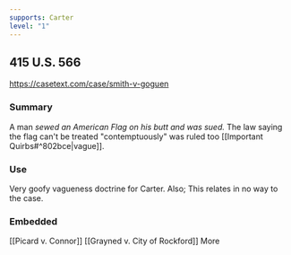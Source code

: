 ```yaml
---
supports: Carter
level: "1"
---
```

## 415 U.S. 566

https://casetext.com/case/smith-v-goguen

### Summary

A man *sewed an American Flag on his butt and was sued.* 
The law saying the flag can't be treated "contemptuously" was ruled too [[Important Quirbs#^802bce|vague]].

### Use

Very goofy vagueness doctrine for Carter.
Also; This relates in no way to the case.

### Embedded

[[Picard v. Connor]]
[[Grayned v. City of Rockford]]
More